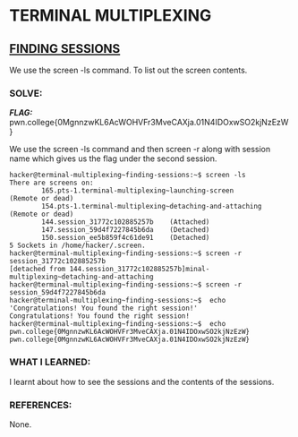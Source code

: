 # **TERMINAL MULTIPLEXING**
## **<ins>FINDING SESSIONS</ins>**
We use the screen -ls command. To list out the screen contents.

### SOLVE: 
***FLAG:*** pwn.college{0MgnnzwKL6AcWOHVFr3MveCAXja.01N4IDOxwSO2kjNzEzW}

We use the screen -ls command and then screen -r along with session name which gives us the flag under the second session.

```
hacker@terminal-multiplexing~finding-sessions:~$ screen -ls
There are screens on:
        165.pts-1.terminal-multiplexing~launching-screen        (Remote or dead)
        154.pts-1.terminal-multiplexing~detaching-and-attaching (Remote or dead)
        144.session_31772c102885257b    (Attached)
        147.session_59d4f7227845b6da    (Detached)
        150.session_ee5b859f4c61de91    (Detached)
5 Sockets in /home/hacker/.screen.
hacker@terminal-multiplexing~finding-sessions:~$ screen -r session_31772c102885257b
[detached from 144.session_31772c102885257b]minal-multiplexing~detaching-and-attaching
hacker@terminal-multiplexing~finding-sessions:~$ screen -r session_59d4f7227845b6da
hacker@terminal-multiplexing~finding-sessions:~$  echo 'Congratulations! You found the right session!'
Congratulations! You found the right session!
hacker@terminal-multiplexing~finding-sessions:~$  echo pwn.college{0MgnnzwKL6AcWOHVFr3MveCAXja.01N4IDOxwSO2kjNzEzW}
pwn.college{0MgnnzwKL6AcWOHVFr3MveCAXja.01N4IDOxwSO2kjNzEzW}
```

### WHAT I LEARNED:
I learnt about how to see the sessions and the contents of the sessions.

### REFERENCES:
None. 

